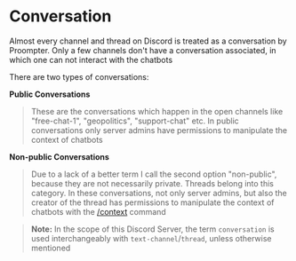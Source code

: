# Conversation

Almost every channel and thread on Discord is treated as a conversation by Proompter. Only a few channels don't have a conversation associated, in which one can not interact with the chatbots


There are two types of conversations:

**Public Conversations**
> These are the conversations which happen in the open channels like "free-chat-1", "geopolitics", "support-chat" etc.
> In public conversations only server admins have permissions to manipulate the context of chatbots

**Non-public Conversations**
> Due to a lack of a better term I call the second option "non-public", because they are not necessarily private. Threads belong into this category. In these conversations, not only server admins, but also the creator of the thread has permissions to manipulate the context of chatbots with the [/context](../../slash-command/context) command



> **Note:** In the scope of this Discord Server, the term `conversation` is used interchangeably with `text-channel`/`thread`, unless otherwise mentioned
